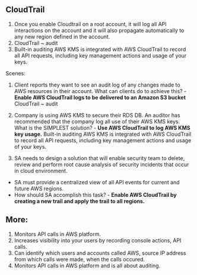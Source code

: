 ## CloudTrail

1. Once you enable Cloudtrail on a root account, it will log all API interactions on the account and it will also propagate automatically to any new region defined in the account.
2. CloudTrail ~ audit
3. Built-in auditing
AWS KMS is integrated with AWS CloudTrail to record all API requests, including key management actions and usage of your keys.

Scenes:

1. Client reports they want to see an audit log of any changes made to AWS resources in their account. What can clients do to achieve this?
       - **Enable AWS CloudTrail logs to be delivered to an Amazon S3 bucket**
       CloudTrail ~ audit

2. Company is using AWS KMS to secure their RDS DB.  An auditor has recommended that the company log all use of their AWS KMS keys. What is the SIMPLEST solution?
       - **Use AWS CloudTrail to log AWS KMS key usage.**
Built-in auditing
AWS KMS is integrated with AWS CloudTrail to record all API requests, including key management actions and usage of your keys.

3. SA needs to design a solution that will enable security team to delete, review and perform root cause analysis of security incidents that occur in cloud environment. 
 - SA must provide a centralized view of all API events for current and future AWS regions.
 - How should SA accomplish this task?
       - **Enable AWS CloudTrail by creating a new trail and apply the trail to all regions.**

## More:

1. Monitors API calls in AWS platform.
2. Increases visibility into your users by recording console actions, API calls.
3. Can identify which users and accounts called AWS, source IP address from which calls were made, when the calls occured.
4. Monitors API calls in AWS platform and is all about auditing.
